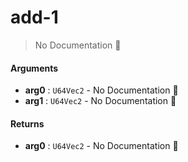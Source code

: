 # add\-1

> No Documentation 🚧

#### Arguments

- **arg0** : `U64Vec2` \- No Documentation 🚧
- **arg1** : `U64Vec2` \- No Documentation 🚧

#### Returns

- **arg0** : `U64Vec2` \- No Documentation 🚧